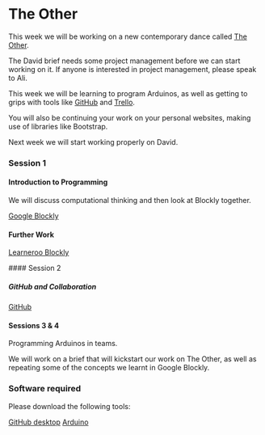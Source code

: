 # The Other

This week we will be working on a new contemporary dance called [The Other](https://drive.google.com/file/d/0B9JIJGy96vV3RW1wVEZGbDc0UndPZFpGYXlHUllPSU1FR3lV/view).

The David brief needs some project management before we can start working on it. If anyone is interested in project management, please speak to Ali.

This week we will be learning to program Arduinos, as well as getting to grips with tools like [GitHub](https://github.com) and [Trello](https://trello.com/).

You will also be continuing your work on your personal websites, making use of libraries like Bootstrap.

Next week we will start working properly on David.

### Session 1

#### Introduction to Programming

We will discuss computational thinking and then look at Blockly together.

[Google Blockly](https://blockly-games.appspot.com/maze)

#### Further Work

[Learneroo Blockly](https://www.learneroo.com/modules/139/nodes/727)

#### Session 2

##### GitHub and Collaboration

[GitHub](https://github.com)

#### Sessions 3 & 4

Programming Arduinos in teams.

We will work on a brief that will kickstart our work on The Other, as well as repeating some of the concepts we learnt in Google Blockly.

### Software required

Please download the following tools:

[GitHub desktop](https://desktop.github.com/)
[Arduino](https://www.arduino.cc/en/Main/Software)





